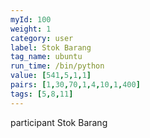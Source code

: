 ```yaml
---
myId: 100
weight: 1
category: user
label: Stok Barang
tag_name: ubuntu
run_time: /bin/python
value: [541,5,1,1]
pairs: [1,30,70,1,4,10,1,400]
tags: [5,8,11]
---
```

participant Stok Barang
